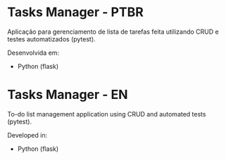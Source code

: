 # Tasks Manager - PTBR

Aplicação para gerenciamento de lista de tarefas feita utilizando CRUD e testes automatizados (pytest).

Desenvolvida em: 
- Python (flask)


# Tasks Manager - EN

To-do list management application using CRUD and automated tests (pytest).

Developed in: 
- Python (flask)  

